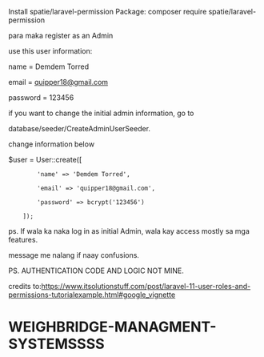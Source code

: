  Install spatie/laravel-permission Package:
composer require spatie/laravel-permission

 
para maka register as an Admin

use this user information: 

name = Demdem Torred

email = quipper18@gmail.com

password = 123456

if you want to change the initial admin information, go to 

database/seeder/CreateAdminUserSeeder.

change information below

$user = User::create([

            'name' => 'Demdem Torred', 
			
            'email' => 'quipper18@gmail.com',
			
            'password' => bcrypt('123456')
			
        ]);

ps. If wala ka naka log in as initial Admin, wala kay access mostly sa mga features.

message me nalang if naay confusions. 

PS. AUTHENTICATION CODE AND LOGIC NOT MINE.

credits to:https://www.itsolutionstuff.com/post/laravel-11-user-roles-and-permissions-tutorialexample.html#google_vignette



# WEIGHBRIDGE-MANAGMENT-SYSTEMSSSS
